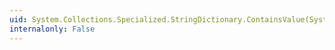 ```yaml
---
uid: System.Collections.Specialized.StringDictionary.ContainsValue(System.String)
internalonly: False
---
```

